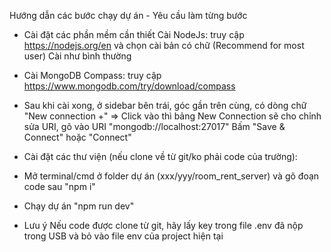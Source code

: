 Hướng dẫn các bước chạy dự án - Yêu cầu làm từng bước

- Cài đặt các phần mềm cần thiết Cài NodeJs: truy cập https://nodejs.org/en và chọn cài bản có chữ (Recommend for most user) Cài như bình thường

- Cài MongoDB Compass: truy cập https://www.mongodb.com/try/download/compass

- Sau khi cài xong, ở sidebar bên trái, góc gần trên cùng, có dòng chữ "New connection +" => Click vào thì bảng New Connection sẽ cho chỉnh sửa URI, gõ vào URI "mongodb://localhost:27017" Bấm "Save &
  Connect" hoặc "Connect"

- Cài đặt các thư viện (nếu clone về từ git/ko phải code của trường):
- Mở terminal/cmd ở folder dự án (xxx/yyy/room_rent_server) và gõ đoạn code sau "npm i"

- Chạy dự án "npm run dev"

- Lưu ý Nếu code được clone từ git, hãy lấy key trong file .env đã nộp trong USB và bỏ vào file env của project hiện tại
